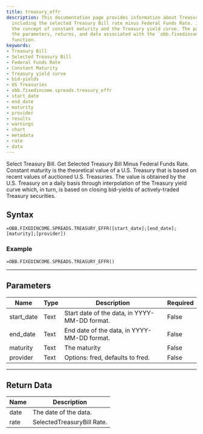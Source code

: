 ```yaml
---
title: treasury_effr
description: This documentation page provides information about Treasury Bill data,
  including the selected Treasury Bill rate minus Federal Funds Rate. It explains
  the concept of constant maturity and the Treasury yield curve. The page also covers
  the parameters, returns, and data associated with the `obb.fixedincome.spreads.treasury_effr`
  function.
keywords: 
- Treasury Bill
- Selected Treasury Bill
- Federal Funds Rate
- Constant Maturity
- Treasury yield curve
- bid-yields
- US Treasuries
- obb.fixedincome.spreads.treasury_effr
- start_date
- end_date
- maturity
- provider
- results
- warnings
- chart
- metadata
- rate
- data
---
```


<!-- markdownlint-disable MD041 -->

Select Treasury Bill.  Get Selected Treasury Bill Minus Federal Funds Rate. Constant maturity is the theoretical value of a U.S. Treasury that is based on recent values of auctioned U.S. Treasuries. The value is obtained by the U.S. Treasury on a daily basis through interpolation of the Treasury yield curve which, in turn, is based on closing bid-yields of actively-traded Treasury securities.

## Syntax

```excel wordwrap
=OBB.FIXEDINCOME.SPREADS.TREASURY_EFFR([start_date];[end_date];[maturity];[provider])
```

### Example

```excel wordwrap
=OBB.FIXEDINCOME.SPREADS.TREASURY_EFFR()
```

---

## Parameters

| Name | Type | Description | Required |
| ---- | ---- | ----------- | -------- |
| start_date | Text | Start date of the data, in YYYY-MM-DD format. | False |
| end_date | Text | End date of the data, in YYYY-MM-DD format. | False |
| maturity | Text | The maturity | False |
| provider | Text | Options: fred, defaults to fred. | False |

---

## Return Data

| Name | Description |
| ---- | ----------- |
| date | The date of the data.  |
| rate | SelectedTreasuryBill Rate.  |
